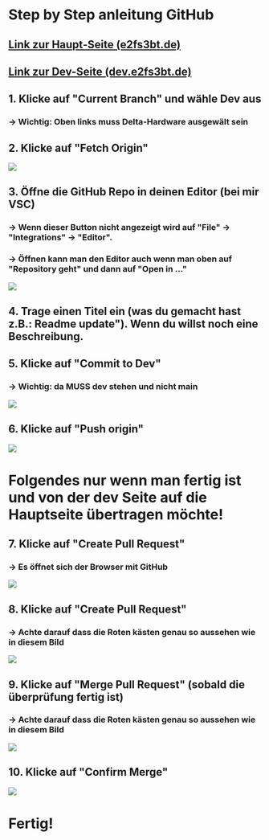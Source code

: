 # Step by Step anleitung GitHub

## [Link zur Haupt-Seite (e2fs3bt.de)](https://e2fs3bt.de/)
## [Link zur Dev-Seite (dev.e2fs3bt.de)](https://dev.e2fs3bt.de/)


## 1. Klicke auf "Current Branch" und wähle Dev aus
###     -> Wichtig: Oben links muss Delta-Hardware ausgewält sein


## 2. Klicke auf "Fetch Origin"
![](/readmebilder/Bild_4.png)



## 3. Öffne die GitHub Repo in deinen Editor (bei mir VSC)
### -> Wenn dieser Button nicht angezeigt wird auf "File" -> "Integrations" -> "Editor".
### -> Öffnen kann man den Editor auch wenn man oben auf "Repository geht" und dann auf "Open in ..."
![](/readmebilder/Bild_5.png)



## 4. Trage einen Titel ein (was du gemacht hast z.B.: Readme update"). Wenn du willst noch eine Beschreibung.
## 5. Klicke auf "Commit to Dev"
### -> Wichtig: da MUSS dev stehen und nicht main
![](/readmebilder/Bild_6.png)



## 6. Klicke auf "Push origin"
![](/readmebilder/Bild_7.png)






# Folgendes nur wenn man fertig ist und von der dev Seite auf die Hauptseite übertragen möchte!




## 7. Klicke auf "Create Pull Request"
### -> Es öffnet sich der Browser mit GitHub
![](/readmebilder/Bild_8.png)





## 8. Klicke auf "Create Pull Request"
###     -> Achte darauf dass die Roten kästen genau so aussehen wie in diesem Bild
![](/readmebilder/Bild_9.png)



## 9. Klicke auf "Merge Pull Request" (sobald die überprüfung fertig ist)
###     -> Achte darauf dass die Roten kästen genau so aussehen wie in diesem Bild
![](/readmebilder/Bild_10.png)



## 10. Klicke auf "Confirm Merge"
![](/readmebilder/Bild_11.png)


# Fertig!

